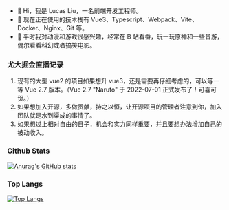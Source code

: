<!--
**liuhq8796/liuhq8796** is a ✨ _special_ ✨ repository because its `README.md` (this file) appears on your GitHub profile.

Here are some ideas to get you started:

- 🔭 I’m currently working on ...
- 🌱 I’m currently learning ...
- 👯 I’m looking to collaborate on ...
- 🤔 I’m looking for help with ...
- 💬 Ask me about ...
- 📫 How to reach me: ...
- 😄 Pronouns: ...
- ⚡ Fun fact: ...
-->

-   👋 Hi，我是 Lucas Liu，一名前端开发工程师。
-   🌱 现在正在使用的技术栈有 Vue3、Typescript、Webpack、Vite、Docker、Nginx、Git 等。
-   👀 平时我对动漫和游戏很感兴趣，经常在 B 站看番，玩一玩原神和一些音游，偶尔看看科幻或者搞笑电影。

### 尤大掘金直播记录

1. 现有的大型 vue2 的项目如果想升 vue3，还是需要再仔细考虑的，可以等一等 Vue 2.7 版本。（Vue 2.7 "Naruto" 于 2022-07-01 正式发布了！可喜可贺。）
2. 如果想加入开源，多做贡献，持之以恒，让开源项目的管理者注意到你，加入团队就是水到渠成的事情了。
3. 如果想过上相对自由的日子，机会和实力同样重要，并且要想办法增加自己的被动收入。

### Github Stats

[![Anurag's GitHub stats](https://github-readme-stats.vercel.app/api?username=liuhq8796&show_icons=true)](https://github.com/anuraghazra/github-readme-stats)

### Top Langs

[![Top Langs](https://github-readme-stats.vercel.app/api/top-langs/?username=liuhq8796&layout=compact)](https://github.com/anuraghazra/github-readme-stats)
